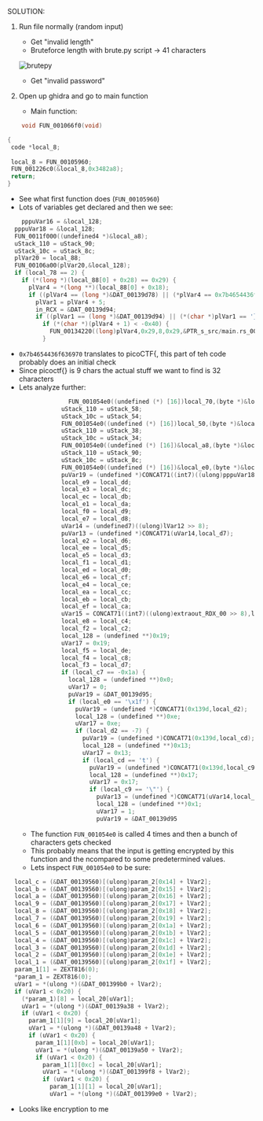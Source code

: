 SOLUTION:

1) Run file normally (random input)
   - Get "invalid length"
   - Bruteforce length with brute.py script -> 41 characters
     
   ![brutepy](https://github.com/user-attachments/assets/1d2c8d41-0d9f-414a-a39f-e67d5d02f1df)

   - Get "invalid password"
  
2) Open up ghidra and go to main function
   - Main function:
     
 ```c
     void FUN_001066f0(void)

{
  code *local_8;
  
  local_8 = FUN_00105960;
  FUN_001226c0(&local_8,0x3482a8);
  return;
}
```
- See what first function does (`FUN_00105960`)
- Lots of variables get declared and then we see:
```c
    pppuVar16 = &local_128;
  pppuVar18 = &local_128;
  FUN_0011f000((undefined4 *)&local_a8);
  uStack_110 = uStack_90;
  uStack_10c = uStack_8c;
  plVar20 = local_88;
  FUN_00106a00(plVar20,&local_128);
  if (local_78 == 2) {
    if (*(long *)(local_88[0] + 0x28) == 0x29) {
      plVar4 = *(long **)(local_88[0] + 0x18);
      if ((plVar4 == (long *)&DAT_00139d78) || (*plVar4 == 0x7b4654436f636970)) {
        plVar1 = plVar4 + 5;
        in_RCX = &DAT_00139d94;
        if ((plVar1 == (long *)&DAT_00139d94) || (*(char *)plVar1 == '}')) {
          if (*(char *)(plVar4 + 1) < -0x40) {
            FUN_00134220((long)plVar4,0x29,8,0x29,&PTR_s_src/main.rs_00348260);
          }
```
- `0x7b4654436f636970` translates to picoCTF{, this part of teh code probably does an initial check
- Since picoctf{} is 9 chars the actual stuff we want to find is 32 characters
- Lets analyze further:
  ```c
                FUN_001054e0((undefined (*) [16])local_70,(byte *)&local_128,0);
              uStack_110 = uStack_58;
              uStack_10c = uStack_54;
              FUN_001054e0((undefined (*) [16])local_50,(byte *)&local_128,1);
              uStack_110 = uStack_38;
              uStack_10c = uStack_34;
              FUN_001054e0((undefined (*) [16])&local_a8,(byte *)&local_128,2);
              uStack_110 = uStack_90;
              uStack_10c = uStack_8c;
              FUN_001054e0((undefined (*) [16])&local_e0,(byte *)&local_128,3);
              puVar19 = (undefined *)CONCAT71((int7)((ulong)pppuVar18 >> 8),local_e0);
              local_e9 = local_dd;
              local_e3 = local_dc;
              local_ec = local_db;
              local_e1 = local_da;
              local_f0 = local_d9;
              local_e7 = local_d8;
              uVar14 = (undefined7)((ulong)lVar12 >> 8);
              puVar13 = (undefined *)CONCAT71(uVar14,local_d7);
              local_e2 = local_d6;
              local_ee = local_d5;
              local_e5 = local_d3;
              local_f1 = local_d1;
              local_ed = local_d0;
              local_e6 = local_cf;
              local_e4 = local_ce;
              local_ea = local_cc;
              local_eb = local_cb;
              local_ef = local_ca;
              uVar15 = CONCAT71((int7)((ulong)extraout_RDX_00 >> 8),local_c8);
              local_e8 = local_c4;
              local_f2 = local_c2;
              local_128 = (undefined **)0x19;
              uVar17 = 0x19;
              local_f5 = local_de;
              local_f4 = local_c8;
              local_f3 = local_d7;
              if (local_c7 == -0x1a) {
                local_128 = (undefined **)0x0;
                uVar17 = 0;
                puVar19 = &DAT_00139d95;
                if (local_e0 == '\x1f') {
                  puVar19 = (undefined *)CONCAT71(0x139d,local_d2);
                  local_128 = (undefined **)0xe;
                  uVar17 = 0xe;
                  if (local_d2 == -7) {
                    puVar19 = (undefined *)CONCAT71(0x139d,local_cd);
                    local_128 = (undefined **)0x13;
                    uVar17 = 0x13;
                    if (local_cd == 't') {
                      puVar19 = (undefined *)CONCAT71(0x139d,local_c9);
                      local_128 = (undefined **)0x17;
                      uVar17 = 0x17;
                      if (local_c9 == '\"') {
                        puVar13 = (undefined *)CONCAT71(uVar14,local_df);
                        local_128 = (undefined **)0x1;
                        uVar17 = 1;
                        puVar19 = &DAT_00139d95
  ```
  - The function `FUN_001054e0` is called 4 times and then a bunch of characters gets checked
  - This probably means that the input is getting encrypted by this function and the ncompared to some predetermined values.
  - Lets inspect `FUN_001054e0` to be sure:
```c
  local_c = (&DAT_00139560)[(ulong)param_2[0x14] + lVar2];
  local_b = (&DAT_00139560)[(ulong)param_2[0x15] + lVar2];
  local_a = (&DAT_00139560)[(ulong)param_2[0x16] + lVar2];
  local_9 = (&DAT_00139560)[(ulong)param_2[0x17] + lVar2];
  local_8 = (&DAT_00139560)[(ulong)param_2[0x18] + lVar2];
  local_7 = (&DAT_00139560)[(ulong)param_2[0x19] + lVar2];
  local_6 = (&DAT_00139560)[(ulong)param_2[0x1a] + lVar2];
  local_5 = (&DAT_00139560)[(ulong)param_2[0x1b] + lVar2];
  local_4 = (&DAT_00139560)[(ulong)param_2[0x1c] + lVar2];
  local_3 = (&DAT_00139560)[(ulong)param_2[0x1d] + lVar2];
  local_2 = (&DAT_00139560)[(ulong)param_2[0x1e] + lVar2];
  local_1 = (&DAT_00139560)[(ulong)param_2[0x1f] + lVar2];
  param_1[1] = ZEXT816(0);
  *param_1 = ZEXT816(0);
  uVar1 = *(ulong *)(&DAT_001399b0 + lVar2);
  if (uVar1 < 0x20) {
    (*param_1)[8] = local_20[uVar1];
    uVar1 = *(ulong *)(&DAT_00139a38 + lVar2);
    if (uVar1 < 0x20) {
      param_1[1][9] = local_20[uVar1];
      uVar1 = *(ulong *)(&DAT_00139a48 + lVar2);
      if (uVar1 < 0x20) {
        param_1[1][0xb] = local_20[uVar1];
        uVar1 = *(ulong *)(&DAT_00139a50 + lVar2);
        if (uVar1 < 0x20) {
          param_1[1][0xc] = local_20[uVar1];
          uVar1 = *(ulong *)(&DAT_001399f8 + lVar2);
          if (uVar1 < 0x20) {
            param_1[1][1] = local_20[uVar1];
            uVar1 = *(ulong *)(&DAT_001399e0 + lVar2);
```
- Looks like encryption to me
  
